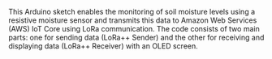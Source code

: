 
This Arduino sketch enables the monitoring of soil moisture levels using a resistive moisture sensor and transmits this data to Amazon Web Services (AWS) IoT Core using LoRa communication. The code consists of two main parts: one for sending data (LoRa++ Sender) and the other for receiving and displaying data (LoRa++ Receiver) with an OLED screen.
